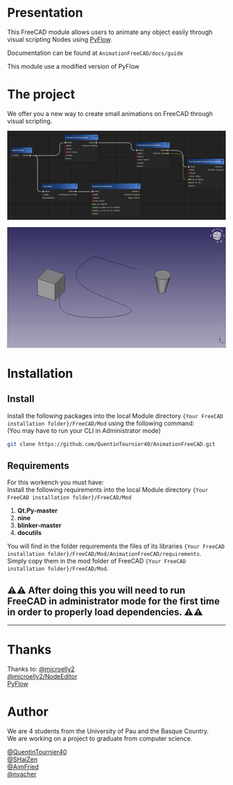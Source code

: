 # Presentation

This FreeCAD module allows users to animate any object easily through visual scripting Nodes using [PyFlow](https://github.com/wonderworks-software/PyFlow).

Documentation can be found at `AnimationFreeCAD/docs/guide`

This module use a modified version of PyFlow

# The project

We offer you a new way to create small animations on FreeCAD through visual scripting.

![Image de PyFlow](./docs/img/exampleNode.png)<br/>

![Video de presentation](./docs/img/videoPresentation.gif)

# Installation

## Install

Install the following packages into the local Module directory `{Your FreeCAD installation folder}/FreeCAD/Mod` using the following command:<br/>
(You may have to run your CLI in Administrator mode)
```bash
git clone https://github.com/QuentinTournier40/AnimationFreeCAD.git
```

## Requirements

For this workench you must have:<br/>
Install the following requirements into the local Module directory `{Your FreeCAD installation folder}/FreeCAD/Mod`

1. **Qt.Py-master**
2. **nine**
3. **blinker-master**
4. **docutils**

You will find in the folder requirements the files of its libraries `{Your FreeCAD installation folder}/FreeCAD/Mod/AnimationFreeCAD/requirements`.<br/>
Simply copy them in the mod folder of FreeCAD `{Your FreeCAD installation folder}/FreeCAD/Mod`.

## ⚠️⚠️ After doing this you will need to run FreeCAD in **administrator mode** for the first time in order to properly load dependencies. ⚠️⚠️

-----------------------------------------------------------------------------------------------------

# Thanks

Thanks to:
[@microelly2](https://github.com/microelly2)<br/>
[@microelly2/NodeEditor](https://github.com/microelly2/NodeEditor)<br/>
[PyFlow](https://github.com/wonderworks-software/PyFlow)<br/>

# Author

We are 4 students from the University of Pau and the Basque Country.<br/>
We are working on a project to graduate from computer science.

[@QuentinTournier40](https://github.com/QuentinTournier40)<br/>
[@SHaiZen](https://github.com/SHaiZen25)<br/>
[@AimFried](https://github.com/AimFried)<br/>
[@nvacher](https://github.com/nvacher)<br/>
